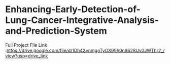 # Enhancing-Early-Detection-of-Lung-Cancer-Integrative-Analysis-and-Prediction-System

Full Project File Link :https://drive.google.com/file/d/1Dh4XvnmgnTyOX99h0n8628Uv0JWThr2_/view?usp=drive_link
